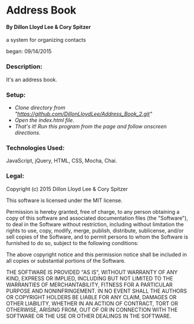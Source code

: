 # Address Book

#### By Dillon Lloyd Lee & Cory Spitzer

a system for organizing contacts

began: 09/14/2015


### Description:

It's an address book.


### Setup:

* _Clone directory from "https://github.com/DillonLloydLee/Address_Book_2.git"_
* _Open the index.html file._
* _That's it!  Run this program from the page and follow onscreen directions._


### Technologies Used:

JavaScript, jQuery, HTML, CSS, Mocha, Chai.


### Legal:


Copyright (c) 2015 Dillon Lloyd Lee & Cory Spitzer

This software is licensed under the MIT license.

Permission is hereby granted, free of charge, to any person obtaining a copy of this software and associated documentation files (the "Software"), to deal in the Software without restriction, including without limitation the rights to use, copy, modify, merge, publish, distribute, sublicense, and/or sell copies of the Software, and to permit persons to whom the Software is furnished to do so, subject to the following conditions:

The above copyright notice and this permission notice shall be included in all copies or substantial portions of the Software.

THE SOFTWARE IS PROVIDED "AS IS", WITHOUT WARRANTY OF ANY KIND, EXPRESS OR IMPLIED, INCLUDING BUT NOT LIMITED TO THE WARRANTIES OF MERCHANTABILITY, FITNESS FOR A PARTICULAR PURPOSE AND NONINFRINGEMENT. IN NO EVENT SHALL THE AUTHORS OR COPYRIGHT HOLDERS BE LIABLE FOR ANY CLAIM, DAMAGES OR OTHER LIABILITY, WHETHER IN AN ACTION OF CONTRACT, TORT OR OTHERWISE, ARISING FROM, OUT OF OR IN CONNECTION WITH THE SOFTWARE OR THE USE OR OTHER DEALINGS IN THE SOFTWARE.
